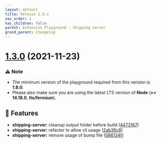 ```yaml
---
layout: default
title: Release 1.3.x
nav_order: 1
has_children: false
parent: Extension Playground - Shipping server
grand_parent: Changelog
---
```


# [1.3.0](https://github.com/lumapps/lumapps-extensions-shipping-server/compare/v1.2.0...v1.3.0) (2021-11-23)

### ⚠️ Note

- The minimum version of the playground required from this version is **1.8.0**.
- Please also make sure you are using the latest LTS version of **Node** (**>= 14.18.0**, **lts/fermium**).

## 🚀 Features

- **shipping-server:** cleanup output folder before build ([4473167](https://github.com/lumapps/lumapps-extensions-shipping-server/commit/44731677c8cc77caabf8407fde23eec77f310938))
- **shipping-server:** refactor to allow cli usage ([2ab36c6](https://github.com/lumapps/lumapps-extensions-shipping-server/commit/2ab36c617c2bcf130379ad2764163a8e62012a27))
- **shipping-server:** remove usage of bump file ([086134f](https://github.com/lumapps/lumapps-extensions-shipping-server/commit/086134f64838ed84a9f8ec6ef73e3acd3094c649))
